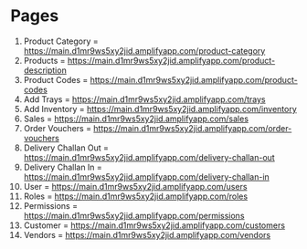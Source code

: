 # Pages

1. Product Category = https://main.d1mr9ws5xy2jid.amplifyapp.com/product-category
2. Products = https://main.d1mr9ws5xy2jid.amplifyapp.com/product-description
3. Product Codes = https://main.d1mr9ws5xy2jid.amplifyapp.com/product-codes
4. Add Trays = https://main.d1mr9ws5xy2jid.amplifyapp.com/trays
5. Add Inventory = https://main.d1mr9ws5xy2jid.amplifyapp.com/inventory
6. Sales = https://main.d1mr9ws5xy2jid.amplifyapp.com/sales
7. Order Vouchers = https://main.d1mr9ws5xy2jid.amplifyapp.com/order-vouchers
8. Delivery Challan Out = https://main.d1mr9ws5xy2jid.amplifyapp.com/delivery-challan-out
9. Delivery Challan In = https://main.d1mr9ws5xy2jid.amplifyapp.com/delivery-challan-in
10. User = https://main.d1mr9ws5xy2jid.amplifyapp.com/users
11. Roles = https://main.d1mr9ws5xy2jid.amplifyapp.com/roles
12. Permissions = https://main.d1mr9ws5xy2jid.amplifyapp.com/permissions
13. Customer = https://main.d1mr9ws5xy2jid.amplifyapp.com/customers
14. Vendors = https://main.d1mr9ws5xy2jid.amplifyapp.com/vendors


